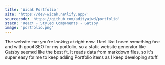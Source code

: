 ```yaml
---
title: 'Wicak Portfolio'
site: 'https://dev-wicak.netlify.app/'
sourcecode: 'https://github.com/adityaiwd/portfolio'
stack: 'React - Styled Components - Gatsby'
image: 'portfolio.png'
---
```


The website that you're looking at right now. I feel like I need something fast and with good SEO for my portfolio, so a static website generator like Gatsby seemed like the best fit. It reads data from markdown files, so it's super easy for me to keep adding Portfolio items as I keep developing stuff.